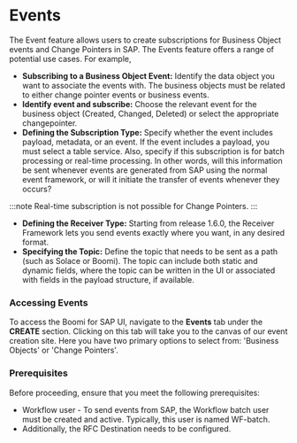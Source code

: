 # Events

<head>
  <meta name="guidename" content="Boomi for SAP"/>
  <meta name="context" content="GUID-84b63f92-30dc-4af3-ba54-9c544b30331b"/>
</head>

The Event feature allows users to create subscriptions for Business Object events and Change Pointers in SAP.
The Events feature offers a range of potential use cases. For example, 

- **Subscribing to a Business Object Event:** Identify the data object you want to associate the events with. The business objects must be related to either change pointer events or business events.
- **Identify event and subscribe:** Choose the relevant event for the business object (Created, Changed, Deleted) or select the appropriate changepointer.
- **Defining the Subscription Type:** Specify whether the event includes payload, metadata, or an event. If the event includes a payload, you must select a table service. Also, specify if this subscription is for batch processing or real-time processing. In other words, will this information be sent whenever events are generated from SAP using the normal event framework, or will it initiate the transfer of events whenever they occurs? 

:::note 
Real-time subscription is not possible for Change Pointers.
:::

- **Defining the Receiver Type:** Starting from release 1.6.0, the Receiver Framework lets you send events exactly where you want, in any desired format. 
- **Specifying the Topic:** Define the topic that needs to be sent as a path (such as Solace or Boomi). The topic can include both static and dynamic fields, where the topic can be written in the UI or associated with fields in the payload structure, if available. 

### Accessing Events

To access the Boomi for SAP UI, navigate to the **Events** tab under the **CREATE** section. Clicking on this tab will take you to the canvas of our event creation site. Here you have two primary options to select from: 'Business Objects' or 'Change Pointers'.

### Prerequisites

Before proceeding, ensure that you meet the following prerequisites:

- Workflow user - To send events from SAP, the Workflow batch user must be created and active. Typically, this user is named WF-batch.
- Additionally, the RFC Destination needs to be configured.

